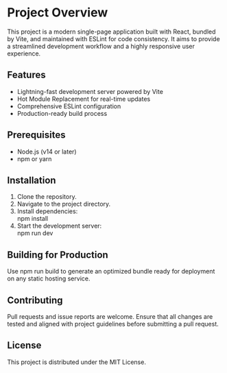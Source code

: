 # Project Overview

This project is a modern single-page application built with React, bundled by Vite, and maintained with ESLint for code consistency. It aims to provide a streamlined development workflow and a highly responsive user experience.

## Features
- Lightning-fast development server powered by Vite
- Hot Module Replacement for real-time updates
- Comprehensive ESLint configuration
- Production-ready build process

## Prerequisites
- Node.js (v14 or later)
- npm or yarn

## Installation
1. Clone the repository.  
2. Navigate to the project directory.  
3. Install dependencies:  
     npm install  
4. Start the development server:  
     npm run dev  

## Building for Production
Use npm run build to generate an optimized bundle ready for deployment on any static hosting service.

## Contributing
Pull requests and issue reports are welcome. Ensure that all changes are tested and aligned with project guidelines before submitting a pull request.

## License
This project is distributed under the MIT License.
